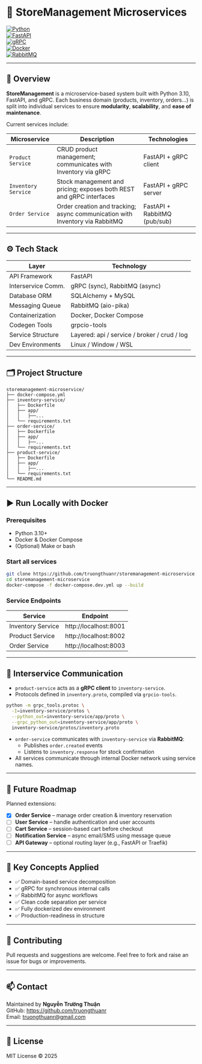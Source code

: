 # 🏬 StoreManagement Microservices

[![Python](https://img.shields.io/badge/Python-3.10+-blue.svg)](https://www.python.org/)  
[![FastAPI](https://img.shields.io/badge/FastAPI-Modern%20Python%20Web%20Framework-green.svg)](https://fastapi.tiangolo.com/)  
[![gRPC](https://img.shields.io/badge/gRPC-Interservice%20Communication-yellowgreen.svg)](https://grpc.io/)  
[![Docker](https://img.shields.io/badge/Docker-Containerized-blue.svg)](https://www.docker.com/)  
[![RabbitMQ](https://img.shields.io/badge/RabbitMQ-Message%20Broker-orange.svg)](https://www.rabbitmq.com/)

---

## 🧾 Overview

**StoreManagement** is a microservice-based system built with Python 3.10, FastAPI, and gRPC. Each business domain (products, inventory, orders...) is split into individual services to ensure **modularity**, **scalability**, and **ease of maintenance**.

Current services include:

| Microservice       | Description                                                                 | Technologies                |
|--------------------|-----------------------------------------------------------------------------|-----------------------------|
| `Product Service`  | CRUD product management; communicates with Inventory via gRPC               | FastAPI + gRPC client       |
| `Inventory Service`| Stock management and pricing; exposes both REST and gRPC interfaces         | FastAPI + gRPC server       |
| `Order Service`    | Order creation and tracking; async communication with Inventory via RabbitMQ| FastAPI + RabbitMQ (pub/sub)|

---

## ⚙️ Tech Stack

| Layer                | Technology                                  |
|----------------------|---------------------------------------------|
| API Framework        | FastAPI                                     |
| Interservice Comm.   | gRPC (sync), RabbitMQ (async)               |
| Database ORM         | SQLAlchemy + MySQL                          |
| Messaging Queue      | RabbitMQ (aio-pika)                         |
| Containerization     | Docker, Docker Compose                      |
| Codegen Tools        | grpcio-tools                                |
| Service Structure    | Layered: api / service / broker / crud / log|
| Dev Environments     | Linux / Window / WSL                         |

---

## 🗂 Project Structure

```
storemanagement-microservice/
├── docker-compose.yml
├── inventory-service/
│   ├── Dockerfile
│   ├── app/
│   │   ├──...
│   └── requirements.txt
├── order-service/
│   ├── Dockerfile
│   ├── app/
│   │   ├──...
│   └── requirements.txt
├── product-service/
│   ├── Dockerfile
│   ├── app/
│   │   ├──...
│   └── requirements.txt
└── README.md
```

---

## ▶️ Run Locally with Docker

### Prerequisites

- Python 3.10+
- Docker & Docker Compose
- (Optional) Make or bash

### Start all services

```bash
git clone https://github.com/truongthuanr/storemanagement-microservice.git
cd storemanagement-microservice
docker-compose -f docker-compose.dev.yml up --build
```

### Service Endpoints

| Service            | Endpoint                     |
|--------------------|------------------------------|
| Inventory Service  | http://localhost:8001        |
| Product Service    | http://localhost:8002        |
| Order Service      | http://localhost:8003        |

---

## 🔌 Interservice Communication

- `product-service` acts as a **gRPC client** to `inventory-service`.
- Protocols defined in `inventory.proto`, compiled via `grpcio-tools`.

```bash
python -m grpc_tools.protoc \
  -I=inventory-service/protos \
  --python_out=inventory-service/app/proto \
  --grpc_python_out=inventory-service/app/proto \
  inventory-service/protos/inventory.proto
```

- `order-service` communicates with `inventory-service` via **RabbitMQ**:
  - Publishes `order.created` events
  - Listens to `inventory.response` for stock confirmation
- All services communicate through internal Docker network using service names.

---

## 🚀 Future Roadmap

Planned extensions:

- [x] **Order Service** – manage order creation & inventory reservation  
- [ ] **User Service** – handle authentication and user accounts  
- [ ] **Cart Service** – session-based cart before checkout  
- [ ] **Notification Service** – async email/SMS using message queue  
- [ ] **API Gateway** – optional routing layer (e.g., FastAPI or Traefik)

---

## 🧠 Key Concepts Applied

- ✅ Domain-based service decomposition  
- ✅ gRPC for synchronous internal calls  
- ✅ RabbitMQ for async workflows  
- ✅ Clean code separation per service  
- ✅ Fully dockerized dev environment  
- ✅ Production-readiness in structure

---

## 🤝 Contributing

Pull requests and suggestions are welcome. Feel free to fork and raise an issue for bugs or improvements.

---

## 📫 Contact

Maintained by **Nguyễn Trường Thuận**  
GitHub: https://github.com/truongthuanr  
Email: truongthuanr@gmail.com

---

## 📝 License

MIT License © 2025
